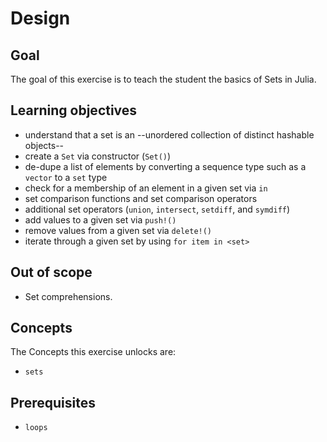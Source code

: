 # Design

## Goal

The goal of this exercise is to teach the student the basics of Sets in Julia.

## Learning objectives

-  understand that a set is an --unordered collection of distinct hashable objects--
-  create a `Set` via constructor (`Set()`)
-  de-dupe a list of elements by converting a sequence type such as a `vector` to a `set` type
-  check for a membership of an element in a given set via `in`
-  set comparison functions and set comparison operators
-  additional set operators (`union`, `intersect`, `setdiff`, and `symdiff`)
-  add values to a given set via `push!()`
-  remove values from a given set via `delete!()`
-  iterate through a given set by using `for item in <set>`

## Out of scope

- Set comprehensions.

## Concepts

The Concepts this exercise unlocks are:

- `sets`

## Prerequisites

- `loops`
